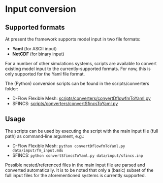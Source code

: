 # Input conversion

## Supported formats

At present the framework supports model input in two file formats:

 - **Yaml** (for ASCII input)
 - **NetCDF** (for binary input)

For a number of other simulations systems, scripts are available to convert existing model input to the currently-supported formats.
For now, this is only supported for the Yaml file format.

The (Python) conversion scripts can be found in the scripts/converters folder: 

 - D-Flow Flexible Mesh: [scripts/converters/convertDflowfmToYaml.py](../scripts/converters/convertDflowfmToYaml.py)
 - SFINCS: [scripts/converters/convertSfincsToYaml.py](../scripts/converters/convertSfincsToYaml.py)
 
## Usage

The scripts can be used by executing the script with the main input file (full path) as command-line argument, e.g.:

- D-Flow Flexible Mesh: `python convertDflowfmToYaml.py data/input/fm_input.mdu`
- SFINCS: `python convertSfincsToYaml.py data/input/sfincs.inp`

Possible nested/referenced files in the main input file are parsed and converted automatically.
It is to be noted that only a (basic) subset of the full input files for the aforementioned systems is currently supported.


